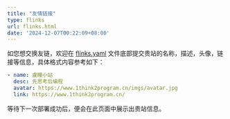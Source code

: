 ```yaml
---
title: "友情链接"
type: flinks
url: flinks.html
date: '2024-12-07T00:22:09+08:00'
---
```


如您想交换友链，欢迎在 [flinks.yaml](https://github.com/2061360308/2061360308.github.io/edit/hugo/content/flinks.md) 文件底部提交贵站的名称，描述，头像，链接等信息，具体格式内容参考如下：

```yaml
- name: 盧瞳小站
  desc: 先思考后编程
  avatar: https://www.1think2program.cn/imgs/avatar.jpg
  link: https://www.1think2program.cn/
```

等待下一次部署成功后，便会在此页面中展示出贵站信息。
